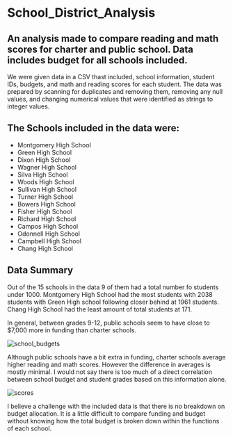 # School_District_Analysis
##  An analysis made to compare reading and math scores for charter and public school. Data includes budget for all schools included.

We were given data in a CSV thast included, school information, student IDs, budgets, and math and reading scores for each student. The data was prepared by scanning for duplicates and removing them, removing any null values, and changing numerical values that were identified as strings to integer values. 

## The Schools included in the data were: 

* Montgomery High School    
* Green High School         
* Dixon High School         
* Wagner High School        
* Silva High School        
* Woods High School         
* Sullivan High School       
* Turner High School         
* Bowers High School         
* Fisher High School         
* Richard High School        
* Campos High School         
* Odonnell High School
* Campbell High School       
* Chang High School   

## Data Summary

Out of the 15 schools in the data 9 of them had a total number fo students under 1000. Montgomery High School had the most students with 2038 students with Green High school following closer behind at 1961 students. Chang High School had the least amount of total students at 171. 

In general, between grades 9-12, public schools seem to have close to $7,000 more in funding than charter schools. 

![school_budgets](https://user-images.githubusercontent.com/110923091/192177782-75a196fa-f40d-4d24-85f5-eaa730b4dfdf.PNG)


Although public schools have a bit extra in funding, charter schools average higher reading and math scores. However the difference in averages is mostly minimal. I would not say there is too much of a direct correlation between school budget and student grades based on this information alone. 

![scores](https://user-images.githubusercontent.com/110923091/192177857-132dcc79-5d94-474d-b82d-b11212b29166.PNG)

I believe a challenge with the included data is that there is no breakdown on budget allocation. It is a little difficult to compare funding and budget without knowing how the total budget is broken down within the functions of each school. 








